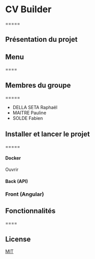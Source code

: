 # CV Builder 
=====
## Présentation du projet

## Menu
====

## Membres du groupe
=====

- DELLA SETA Raphaël
- MAITRE Pauline
- SOLDE Fabien

## Installer et lancer le projet
=====

#### Docker
Ouvrir 
#### Back (API)

### Front (Angular)

## Fonctionnalités
====

## License

[MIT](https://choosealicense.com/licenses/mit/)
